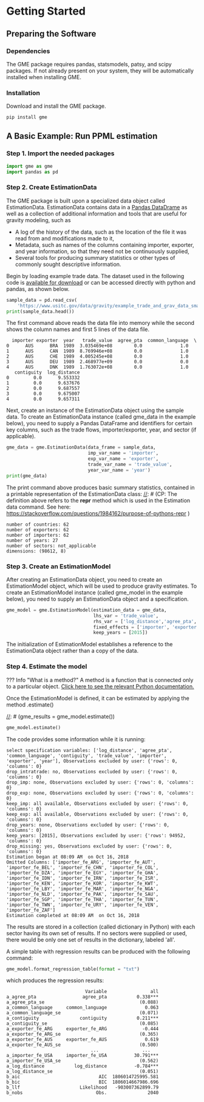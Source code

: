# Getting Started

## Preparing the Software

### Dependencies

The GME package requires pandas, statsmodels, patsy, and scipy packages. If not already present on your system, they will be automatically installed when installing GME.

### Installation

Download and install the GME package.

[//]: # (???+ tip)
[//]: #   (Easily copy the code below by using the copy button in the upper right corner of the code block.)  
    
```python
pip install gme
```

## A Basic Example: Run PPML estimation

### Step 1. Import the needed packages
``` python
import gme as gme
import pandas as pd
```

### Step 2. Create EstimationData

The GME package is built upon a specialized data object called EstimationData. EstimationData contains data in a [Pandas DataDrame](http://pandas.pydata.org/pandas-docs/stable/dsintro.html#dataframe) as well as a collection of additional information and tools that are useful for gravity modeling, such as 

* A log of the history of the data, such as the location of the file it was read from and modifications made to it,
* Metadata, such as names of the columns containing importer, exporter, and year information, so that they need not be continuously supplied,
* Several tools for producing summary statistics or other types of commonly sought descriptive information.

Begin by loading example trade data.  The dataset used in the following code is [available for download](https://www.usitc.gov/data/gravity/example_trade_and_grav_data_small.csv) or can be accessed directly with python and pandas, as shown below.

```python
sample_data = pd.read_csv(
    'https://www.usitc.gov/data/gravity/example_trade_and_grav_data_small.csv')
print(sample_data.head())
```
The first command above reads the data file into memory while the second shows the column names and first 5 lines of the data file.
```console
  importer exporter  year   trade_value  agree_pta  common_language  \
0      AUS      BRA  1989  3.035469e+08        0.0              1.0   
1      AUS      CAN  1989  8.769946e+08        0.0              1.0   
2      AUS      CHE  1989  4.005245e+08        0.0              1.0   
3      AUS      DEU  1989  2.468977e+09        0.0              0.0   
4      AUS      DNK  1989  1.763072e+08        0.0              1.0   
   contiguity  log_distance  
0         0.0      9.553332  
1         0.0      9.637676  
2         0.0      9.687557  
3         0.0      9.675007  
4         0.0      9.657311 
```

Next, create an instance of the EstimationData object using the sample data. To create an EstimationData instance (called gme_data in the example below), you need to supply a Pandas DataFrame and identifiers for certain key columns, such as the trade flows, importer/exporter, year, and sector (if applicable).


```python
gme_data = gme.EstimationData(data_frame = sample_data,
                              imp_var_name = 'importer',
                              exp_var_name = 'exporter',
                              trade_var_name = 'trade_value',
                              year_var_name = 'year')
print(gme_data)
```
The print command above produces basic summary statistics, contained in a printable representation of the EstimationData class:
[//]: # (CP: The definition above refers to the __repr__ method which is used in the Estimation data command. See here: https://stackoverflow.com/questions/1984162/purpose-of-pythons-repr )

```console
number of countries: 62 
number of exporters: 62 
number of importers: 62 
number of years: 27 
number of sectors: not_applicable 
dimensions: (98612, 8)
```

### Step 3. Create an EstimationModel
After creating an EstimationData object, you need to create an EstimationModel object, which will be used to produce gravity estimates.  To create an EstimationModel instance (called gme_model in the example below), you need to supply an EstimationData object and a specification.

```python
gme_model = gme.EstimationModel(estimation_data = gme_data,
                                lhs_var = 'trade_value',
                                rhs_var = ['log_distance','agree_pta','common_language','contiguity'],
                                fixed_effects = ['importer', 'exporter'],
                                keep_years = [2015])
```

The initialization of EstimationModel establishes a reference to the EstimationData object rather than a copy of the data.

[//]: # (SS: People may be worried here that we are creating three copies of the data in memory: gme_data, EstimationData, and EstimationModel. Does Python copy the data in this case or just saves a pointer to gme_data?)

### Step 4. Estimate the model

??? Info "What is a method?"
    A method is a function that is connected only to a particular object. [Click here to see the relevant Python documentation.](https://docs.python.org/3/tutorial/classes.html#instance-objects)
    
Once the EstimationModel is defined, it can be estimated by applying the method .estimate()

[//]: # (gme_results = gme_model.estimate())
```python
gme_model.estimate()
```

The code provides some information while it is running:

```console
select specification variables: ['log_distance', 'agree_pta', 'common_language', 'contiguity', 'trade_value', 'importer', 'exporter', 'year'], Observations excluded by user: {'rows': 0, 'columns': 0}
drop_intratrade: no, Observations excluded by user: {'rows': 0, 'columns': 0}
drop_imp: none, Observations excluded by user: {'rows': 0, 'columns': 0}
drop_exp: none, Observations excluded by user: {'rows': 0, 'columns': 0}
keep_imp: all available, Observations excluded by user: {'rows': 0, 'columns': 0}
keep_exp: all available, Observations excluded by user: {'rows': 0, 'columns': 0}
drop_years: none, Observations excluded by user: {'rows': 0, 'columns': 0}
keep_years: [2015], Observations excluded by user: {'rows': 94952, 'columns': 0}
drop_missing: yes, Observations excluded by user: {'rows': 0, 'columns': 0}
Estimation began at 08:09 AM  on Oct 16, 2018
Omitted Columns: ['importer_fe_ARG', 'importer_fe_AUT', 'importer_fe_BEL', 'importer_fe_CHN', 'importer_fe_COL', 'importer_fe_DZA', 'importer_fe_EGY', 'importer_fe_GHA', 'importer_fe_IDN', 'importer_fe_IRN', 'importer_fe_ISR', 'importer_fe_KEN', 'importer_fe_KOR', 'importer_fe_KWT', 'importer_fe_LBY', 'importer_fe_MAR', 'importer_fe_NGA', 'importer_fe_NLD', 'importer_fe_PAK', 'importer_fe_SAU', 'importer_fe_SGP', 'importer_fe_THA', 'importer_fe_TUN', 'importer_fe_TWN', 'importer_fe_URY', 'importer_fe_VEN', 'importer_fe_ZAF']
Estimation completed at 08:09 AM  on Oct 16, 2018
```

The results are stored in a collection (called dictionary in Python) with each sector having its own set of results. If no sectors were supplied or used, there would be only one set of results in the dictionary, labeled 'all'.


A simple table with regression results can be produced with the following command: 

```python
gme_model.format_regression_table(format = "txt")
```
which produces the regression results:
```console                                
                             Variable                all
a_agree_pta                 agree_pta           0.338***
a_agree_pta_se                                   (0.088)
a_common_language     common_language              0.063
a_common_language_se                             (0.071)
a_contiguity               contiguity           0.211***
a_contiguity_se                                  (0.085)
a_exporter_fe_ARG     exporter_fe_ARG             -0.444
a_exporter_fe_ARG_se                             (0.365)
a_exporter_fe_AUS     exporter_fe_AUS              0.619
a_exporter_fe_AUS_se                             (0.500)
                               ...                ...
a_importer_fe_USA     importer_fe_USA          30.791***
a_importer_fe_USA_se                             (0.562)
a_log_distance           log_distance          -0.784***
a_log_distance_se                                (0.051)
b_aic                             AIC  1806014725995.581
b_bic                             BIC  1806014667986.696
b_llf                      Likelihood   -903007362899.79
b_nobs                           Obs.               2040                                
```
